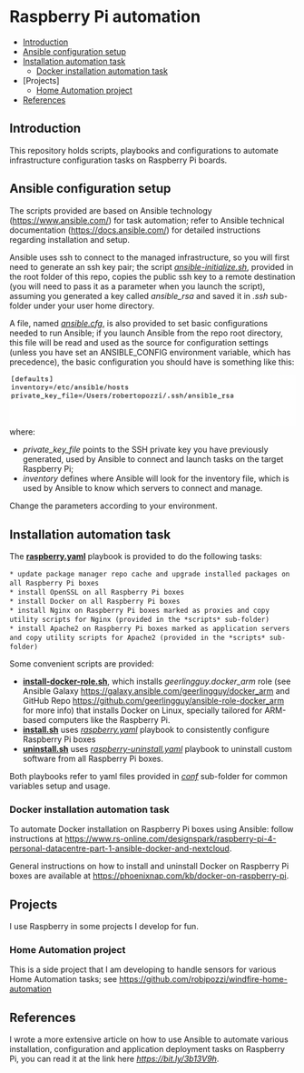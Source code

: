 # Raspberry Pi automation
- [Introduction](#introduction)
- [Ansible configuration setup](#Ansible-configuration-setup)
- [Installation automation task](#Installation-automation-task)
    - [Docker installation automation task](#Docker-installation-automation-task)
- [Projects]
    - [Home Automation project](#home-automation-project)
- [References](#References)

## Introduction
This repository holds scripts, playbooks and configurations to automate infrastructure configuration tasks on Raspberry Pi boards.

## Ansible configuration setup
The scripts provided are based on Ansible technology (https://www.ansible.com/) for task automation; refer to Ansible technical 
documentation (https://docs.ansible.com/) for detailed instructions regarding installation and setup.

Ansible uses ssh to connect to the managed infrastructure, so you will first need to generate an ssh key pair; the script *[ansible-initialize.sh](ansible-initialize.sh)*, provided in the root folder of this repo, copies the public ssh key to a remote destination (you will need to pass it as a parameter when you launch the script), assuming you generated a key called *ansible_rsa* and saved it in *.ssh* sub-folder under your user home directory.

A file, named *[ansible.cfg](ansible.cfg)*, is also provided to set basic configurations needed to run Ansible; if you launch Ansible from the repo root directory, this file will be read and used as the source for configuration settings (unless you have set an ANSIBLE_CONFIG environment variable, which has precedence), the basic configuration you should have is something like this:

![](images/ansible-config.png)
where:

* *private_key_file* points to the SSH private key you have previously generated, used by Ansible to connect and launch tasks on the target Raspberry Pi;
* *inventory* defines where Ansible will look for the inventory file, which is used by Ansible to know which servers to connect and manage.

Change the parameters according to your environment.

## Installation automation task
The **[raspberry.yaml](raspberry.yaml)** playbook is provided to do the following tasks:

    * update package manager repo cache and upgrade installed packages on all Raspberry Pi boxes
    * install OpenSSL on all Raspberry Pi boxes
    * install Docker on all Raspberry Pi boxes
    * install Nginx on Raspberry Pi boxes marked as proxies and copy utility scripts for Nginx (provided in the *scripts* sub-folder)
    * install Apache2 on Raspberry Pi boxes marked as application servers and copy utility scripts for Apache2 (provided in the *scripts* sub-folder)

Some convenient scripts are provided:
* **[install-docker-role.sh](docker/install-docker-role.sh)**, which installs *geerlingguy.docker_arm* role (see Ansible Galaxy https://galaxy.ansible.com/geerlingguy/docker_arm and GitHub Repo https://github.com/geerlingguy/ansible-role-docker_arm for more info) that installs Docker on Linux, specially tailored for ARM-based computers like the Raspberry Pi.
* **[install.sh](install.sh)** uses *[raspberry.yaml](raspberry.yaml)* playbook to consistently configure Raspberry Pi boxes 
* **[uninstall.sh](uninstall.sh)** uses *[raspberry-uninstall.yaml](raspberry-uninstall.yaml)* playbook to uninstall custom software from all Raspberry Pi boxes.

Both playbooks refer to yaml files provided in *[conf](conf)* sub-folder for common variables setup and usage.

### Docker installation automation task
To automate Docker installation on Raspberry Pi boxes using Ansible: follow instructions at https://www.rs-online.com/designspark/raspberry-pi-4-personal-datacentre-part-1-ansible-docker-and-nextcloud.

General instructions on how to install and uninstall Docker on Raspberry Pi boxes are available at https://phoenixnap.com/kb/docker-on-raspberry-pi.

## Projects
I use Raspberry in some projects I develop for fun.

### Home Automation project
This is a side project that I am developing to handle sensors for various Home Automation tasks; see https://github.com/robipozzi/windfire-home-automation

## References
I wrote a more extensive article on how to use Ansible to automate various installation, configuration and application deployment tasks on Raspberry Pi, you can read it at the link here *https://bit.ly/3b13V9h*.